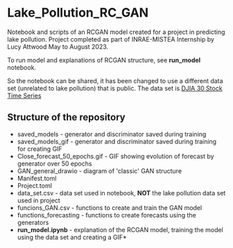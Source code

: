 # Lake_Pollution_RC_GAN

Notebook and scripts of an RCGAN model created for a project in predicting lake pollution.
Project completed as part of INRAE-MISTEA Internship by Lucy Attwood May to August 2023.

To run model and explanations of RCGAN structure, see **run_model** notebook. 

So the notebook can be shared, it has been changed to use a different data set (unrelated to lake pollution) that is public. The data set is [DJIA 30 Stock Time Series](https://www.kaggle.com/datasets/szrlee/stock-time-series-20050101-to-20171231/)

##  Structure of the repository
* saved_models - generator and discriminator saved during training
* saved_models_gif - generator and discriminator saved during training for creating GIF
* Close_forecast_50_epochs.gif - GIF showing evolution of forecast by generator over 50 epochs
* GAN_general_drawio - diagram of 'classic' GAN structure
* Manifest.toml
* Project.toml
* data_set.csv - data set used in notebook, **NOT** the lake pollution data set used in project
* funcions_GAN.csv - functions to create and train the GAN model
* functions_forecasting - functions to create forecasts using the generators
* **run_model.ipynb** - explanation of the RCGAN model, training the model using the data set and creating a GIF* 
